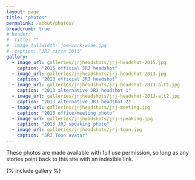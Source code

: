 ```yaml
---
layout: page
title: "photos"
permalink: /about/photos/
breadcrumb: true
# header:
#  title: ""
#  image_fullwidth: joe-work-wide.jpg
#  caption: "JRJ circa 2013"
gallery:
  - image_url: galleries/jrjheadshots/jrj-headshot-2015.jpg
    caption: "2015 official JRJ headshot"
  - image_url: galleries/jrjheadshots/jrj-headshot-2013.jpg
    caption: "2013 official JRJ headshot"
  - image_url: galleries/jrjheadshots/jrj-headshot-2013-alt1.jpg
    caption: "2013 alternative JRJ headshot 1"
  - image_url: galleries/jrjheadshots/jrj-headshot-2013-alt2.jpg
    caption: "2013 alternative JRJ headshot 2"
  - image_url: galleries/jrjheadshots/jrj-meeting.jpg
    caption: "2013 office/meeting photo"
  - image_url: galleries/jrjheadshots/jrj-speaking.jpg
    caption: "2013 JRJ speaking photo"
  - image_url: galleries/jrjheadshots/jrj-toon.jpg
    caption: "JRJ Toon Avatar"
---
```

These photos are made available with full use permission, so long as any stories point back to this site with an indexible link.

{% include gallery %}
